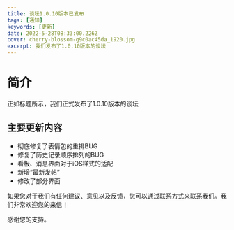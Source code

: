 ```yaml
---
title: 谈坛1.0.10版本已发布
tags: [通知]
keywords: [更新]
date: 2022-5-28T08:33:00.226Z
cover: cherry-blossom-g9c0ac45da_1920.jpg
excerpt: 我们发布了1.0.10版本的谈坛
---
```


# 简介

正如标题所示，我们正式发布了1.0.10版本的谈坛

## 主要更新内容

+ 彻底修复了表情包的重排BUG
+ 修复了历史记录顺序排列的BUG
+ 看板、消息界面对于iOS样式的适配
+ 新增“最新发帖”
+ 修改了部分界面

如果您对于我们有任何建议、意见以及反馈，您可以通过[联系方式](/contact/)来联系我们。我们非常欢迎您的来信！

感谢您的支持。
